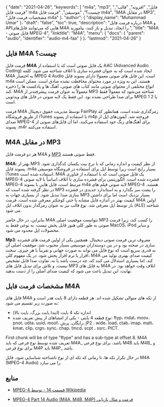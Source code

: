 {
  "date": "2021-04-26",
  "keywords": [
"m4a",
"mp3",
"فایل",
"افزونه",
"قالب",
"فرمت فایل m4a چیست؟",
"موسیقی",
"فرمت فایل m4a",
"M4A در مقابل MP3",
"مشخصات فرمت فایل m4a"
]،
  "author": {
    "display_name": "Muhammad Umar"
}،
  "draft": "false",
  "toc": true,
  "description": "درباره فرمت فایل M4A و APIهایی که می‌توانند فایل‌های M4A را ایجاد، تبدیل و باز کنند، بیاموزید.",
  "title": "M4A - فایل صوتی MPEG-4",
  "linktitle": "M4A",
  "menu": {
    "docs": {
      "parent": "audio",
      "identifier": "audio-m4-faa"
}
}،
  "lastmod": "2021-04-26"
}

## فایل M4A چیست؟

فرمت فایل **M4A** یک فایل صوتی است که با استفاده از AAC (Advanced Audio Coding) ایجاد شده است که به عنوان فشرده سازی با اتلاف شناخته می شود. کلمه M4A به اختصار MPEG 4 Audio است. این فایل های صوتی معمولا دارای پسوند فایل m4a هستند. این به ویژه در مورد محتوای محافظت نشده صادق است. ممکن است انواع مختلفی از محتوای صوتی مانند کتاب های صوتی، آهنگ ها و پادکست ها را ذخیره کند. M4A معمولاً به عنوان فرمت پیشرفته‌تر از MP3 شناخته می‌شود که معمولاً فقط برای صدا طراحی نشده بود. این فقط یک لایه صوتی در فایل های ویدئویی MPEG 1 یا 2 است.

فرمت M4A توسط مدیریت حقوق دیجیتال FairPlay رمزگذاری شده است، همانطور که از طریق فروشگاه iTunes با استفاده از پسوند m4p فروخته شد. آیفون‌های اپل از صدای MPEG-4 برای آهنگ‌های زنگ خود استفاده می‌کنند، اما آن فایل‌های صوتی از پسوند .m4r استفاده می‌کنند.


## M4A در مقابل MP3

هر دو فرمت فایل M4A و [MP3](/audio/mp3/) فقط صوتی هستند.

**M4A**: بهتر از MP3 از نظر کیفیت و اندازه زمانی که با نرخ بیت یکسان کدگذاری شود. پسوند فایل .m4a بسیار رایج است زیرا توسط اپل برای استفاده در فروشگاه موسیقی iTunes استفاده شده است. M4A یک فایل صوتی است که با استفاده از فناوری MPEG-4 فشرده شده است. الگوریتمی برای فشرده سازی با اتلاف اساساً با لایه صوتی MPEG-4 مرتبط است، فایل هایی با پسوند m4a لایه صوتی فیلم های MPEG-4 هستند. در نظر گرفته شده است که MP3 را پشت سر بگذارد و به استاندارد جدیدی در فشرده سازی صدا تبدیل شود. از بسیاری جهات به MP3 بسیار نزدیک است اما برای داشتن کیفیت بهتر در اندازه فایل مشابه یا حتی کوچکتر معرفی شده است. فرمت M4A اولین بار توسط اپل معرفی شد. نوع قالب نیز به عنوان رمزگذار بدون اتلاف اپل (ALE) شناخته می شود.

بنابراین، در حال حاضر M4A نتوانست موفقیت اصلی MP3 را کسب کند، زیرا فرمت صوتی به طور کلی هنوز قابل پخش نیست. به نوعی فقط به MacOS، iPod و سایر محصولات اپل محدود می شود.

**Mp3**: معروف ترین فرمت صوتی دیجیتال. همچنین یکی از اولین فرمت های فشرده سازی در صحنه بود و در بین دوستداران موسیقی بسیار محبوب شد. موفقیت اصلی آن به قدری سریع است که نوع فایل می تواند به صورت جهانی و تقریباً با هر چیزی، سخت افزار یا نرم افزار پخش شود. در یک مفهوم کلی، M4A کیفیت صدای بهتری تولید می کند، اما بسیاری استدلال می کنند که، چه درست باشد یا نه، تفاوت صدا قابل تشخیص نیست، و تلاش برای تبدیل فایل های MP3 به فایل های M4A اتلاف وقت خواهد بود. در نهایت، این تبدیل باعث می شود که کیفیت صدای اصلی را از دست بدهید.

## مشخصات فرمت فایل M4A

فایل های M4A از تکه های متوالی تشکیل شده اند. هر قطعه دارای 8 بایت هدر است و به صورت زیر تقسیم می شود:
- اندازه تکه 4 بایت (ابتدا بایت بزرگ، بایت بالا)
- نوع قطعه 4 بایتی - یکی از امضاهای از پیش تعریف شده: ftyp، mdat، moov، pnot، udta، uuid، moof، رایگان، پرش، jP2 ، wide، load، ctab، imap، matt، kmat، clip، crgn، sync، chap، tmcd، scpt ، ssrc، PICT.

First chunk will be of type "ftype" and has a sub-type at offset 8. M4A تعریف شده توسط نوع فرعی که باید M4A_ باشد، برای نوع فرعی M4B باید M4B_ و برای نوع فرعی M4P باید M4P_ باشد.

در حال تکرار تکه ها، تا زمانی که تکه ای از نوع ناشناخته شناسایی شود، فایل M4A (MPEG-4 Audio) را می سازد.

## منابع ##

* [MPEG-4 قسمت 14 - توسط Wikipedia](https://en.wikipedia.org/wiki/MPEG-4_Part_14)

* [MPEG-4 Part 14 Audio (M4A, M4B, M4P) فرمت و مثال بازیابی](https://www.file-recovery.com/m4a-signature-format.htm)


